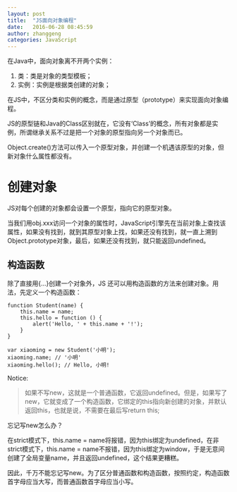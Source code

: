 ```yaml
---
layout: post
title:  "JS面向对象编程"
date:   2016-06-28 08:45:59
author: zhanggeng
categories: JavaScript
---
```


在Java中，面向对象离不开两个实例：

1. 类：类是对象的类型模板；
2. 实例：实例是根据类创建的对象；

在JS中，不区分类和实例的概念，而是通过原型（prototype）来实现面向对象编程。

JS的原型链和Java的Class区别就在，它没有‘Class’的概念，所有对象都是实例，所谓继承关系不过是把一个对象的原型指向另一个对象而已。

Object.create()方法可以传入一个原型对象，并创建一个机遇该原型的对象，但新对象什么属性都没有。

# 创建对象

JS对每个创建的对象都会设置一个原型，指向它的原型对象。

当我们用obj.xxx访问一个对象的属性时，JavaScript引擎先在当前对象上查找该属性，如果没有找到，就到其原型对象上找，如果还没有找到，就一直上溯到Object.prototype对象，最后，如果还没有找到，就只能返回undefined。

## 构造函数

除了直接用{...}创建一个对象外，JS 还可以用构造函数的方法来创建对象。用法，先定义一个构造函数：

```
function Student(name) {
    this.name = name;
    this.hello = function () {
        alert('Hello, ' + this.name + '!');
    }
}
```

```
var xiaoming = new Student('小明');
xiaoming.name; // '小明'
xiaoming.hello(); // Hello, 小明!
```

Notice: 

> 如果不写new，这就是一个普通函数，它返回undefined。但是，如果写了new，它就变成了一个构造函数，它绑定的this指向新创建的对象，并默认返回this，也就是说，不需要在最后写return this;

忘记写new怎么办？

在strict模式下，this.name = name将报错，因为this绑定为undefined，在非strict模式下，this.name = name不报错，因为this绑定为window，于是无意间创建了全局变量name，并且返回undefined，这个结果更糟糕。

因此，千万不能忘记写new。为了区分普通函数和构造函数，按照约定，构造函数首字母应当大写，而普通函数首字母应当小写。



